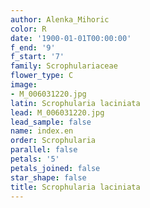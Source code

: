 ```yaml
---
author: Alenka_Mihoric
color: R
date: '1900-01-01T00:00:00'
f_end: '9'
f_start: '7'
family: Scrophulariaceae
flower_type: C
image:
- M_006031220.jpg
latin: Scrophularia laciniata
lead: M_006031220.jpg
lead_sample: false
name: index.en
order: Scrophularia
parallel: false
petals: '5'
petals_joined: false
star_shape: false
title: Scrophularia laciniata
---
```

